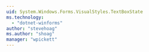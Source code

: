 ```yaml
---
uid: System.Windows.Forms.VisualStyles.TextBoxState
ms.technology: 
  - "dotnet-winforms"
author: "stevehoag"
ms.author: "shoag"
manager: "wpickett"
---
```

